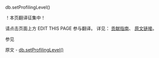  db.setProfilingLevel()

 ！本页翻译征集中！

请点击页面上方 EDIT THIS PAGE 参与翻译。
详见：
[贡献指南]( https://github.com/JinMuInfo/MongoDB-Manual-zh/blob/master/CONTRIBUTING.md )、
[原文链接](  https://docs.mongodb.com/manual/reference/method/db.setProfilingLevel/  )。

 参见

原文 - [db.setProfilingLevel()]( https://docs.mongodb.com/manual/reference/method/db.setProfilingLevel/ )

